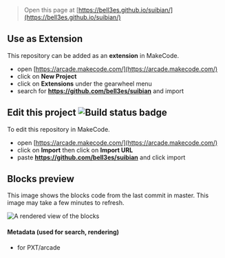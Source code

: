  


> Open this page at [https://bell3es.github.io/suibian/](https://bell3es.github.io/suibian/)

## Use as Extension

This repository can be added as an **extension** in MakeCode.

* open [https://arcade.makecode.com/](https://arcade.makecode.com/)
* click on **New Project**
* click on **Extensions** under the gearwheel menu
* search for **https://github.com/bell3es/suibian** and import

## Edit this project ![Build status badge](https://github.com/bell3es/suibian/workflows/MakeCode/badge.svg)

To edit this repository in MakeCode.

* open [https://arcade.makecode.com/](https://arcade.makecode.com/)
* click on **Import** then click on **Import URL**
* paste **https://github.com/bell3es/suibian** and click import

## Blocks preview

This image shows the blocks code from the last commit in master.
This image may take a few minutes to refresh.

![A rendered view of the blocks](https://github.com/bell3es/suibian/raw/master/.github/makecode/blocks.png)

#### Metadata (used for search, rendering)

* for PXT/arcade
<script src="https://makecode.com/gh-pages-embed.js"></script><script>makeCodeRender("{{ site.makecode.home_url }}", "{{ site.github.owner_name }}/{{ site.github.repository_name }}");</script>
